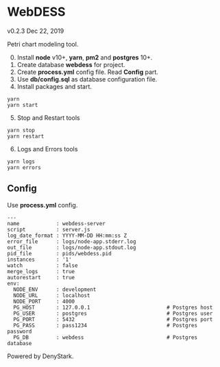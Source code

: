 # WebDESS
v0.2.3 Dec 22, 2019

Petri chart modeling tool.

0. Install **node** v10+, **yarn**, **pm2** and **postgres** 10+.
1. Create database **webdess** for project.
2. Create **process.yml** config file. Read **Config** part.
3. Use **db/config.sql** as database configuration file.
4. Install packages and start.
```
yarn
yarn start
```
5. Stop and Restart tools
```
yarn stop
yarn restart
```
6. Logs and Errors tools
```
yarn logs
yarn errors
```

## Config

Use **process.yml** config.

```
---
name            : webdess-server
script          : server.js
log_date_format : YYYY-MM-DD HH:mm:ss Z
error_file      : logs/node-app.stderr.log
out_file        : logs/node-app.stdout.log
pid_file        : pids/webdess.pid
instances       : '1'
watch           : false
merge_logs      : true
autorestart     : true
env:
  NODE_ENV      : development
  NODE_URL      : localhost
  NODE_PORT     : 4000
  PG_HOST       : 127.0.0.1                         # Postgres host
  PG_USER       : postgres                          # Postgres user
  PG_PORT       : 5432                              # Postgres port
  PG_PASS       : pass1234                          # Postgres password
  PG_DB         : webdess                           # Postgres database
```

Powered by DenyStark.

